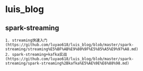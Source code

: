 # luis_blog
## spark-streaming
    1. streaming快速入门(https://github.com/luyao618/luis_blog/blob/master/spark-streaming/streaming%E5%BF%AB%E9%80%9F%E5%85%A5%E9%97%A8.md)
    2. spark-streaming+kafka实战(https://github.com/luyao618/luis_blog/blob/master/spark-streaming/spark-streaming%2Bkafka%E5%AE%9E%E6%88%98.md)

